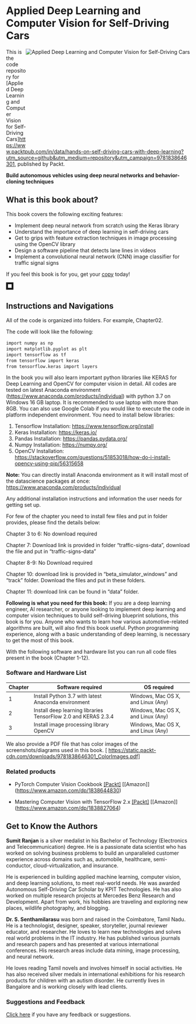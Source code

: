 # Applied Deep Learning and Computer Vision for Self-Driving Cars
<a href= "https://www.packtpub.com/in/data/hands-on-self-driving-cars-with-deep-learning?utm_source=github&utm_medium=repository&utm_campaign=9781838646301" /><img src="https://www.packtpub.com/media/catalog/product/cache/c2dd93b9130e9fabaf187d1326a880fc/9/7/9781838646301-original_42.jpeg" alt="Applied Deep Learning and Computer Vision for Self-Driving Cars" height="256px" align="right"></a>

This is the code repository for [Applied Deep Learning and Computer Vision for Self-Driving Cars]https://www.packtpub.com/in/data/hands-on-self-driving-cars-with-deep-learning?utm_source=github&utm_medium=repository&utm_campaign=9781838646301, published by Packt.

**Build autonomous vehicles using deep neural networks and behavior-cloning techniques** 

## What is this book about?

This book covers the following exciting features: 
* Implement deep neural network from scratch using the Keras library
* Understand the importance of deep learning in self-driving cars
* Get to grips with feature extraction techniques in image processing using the OpenCV library
* Design a software pipeline that detects lane lines in videos
* Implement a convolutional neural network (CNN) image classifier for traffic signal signs

If you feel this book is for you, get your [copy](https://www.amazon.com/dp/1838646302) today!

<a href="https://www.packtpub.com/?utm_source=github&utm_medium=banner&utm_campaign=GitHubBanner"><img src="https://raw.githubusercontent.com/PacktPublishing/GitHub/master/GitHub.png" 
alt="https://www.packtpub.com/" border="5" /></a>


## Instructions and Navigations
All of the code is organized into folders. For example, Chapter02.

The code will look like the following:
```
import numpy as np
import matplotlib.pyplot as plt
import tensorflow as tf
from tensorflow import keras
from tensorflow.keras import layers
```

In the book you will also learn important python libraries like KERAS for Deep Learning and OpenCV for computer vision in detail. All codes are tested on latest Anaconda environment (https://www.anaconda.com/products/individual) with python 3.7 on Windows 16 GB laptop. It is recommended to use laptop with more than 8GB. You can also use Google Colab if you would like to execute the code in platform independent environment. You need to install below libraries:

1. Tensorflow Installation:  https://www.tensorflow.org/install
2. Keras Installation:  https://keras.io/
3. Pandas Installation:  https://pandas.pydata.org/
4. Numpy Installation:  https://numpy.org/
5. OpenCV Installation:  https://stackoverflow.com/questions/51853018/how-do-i-install-opencv-using-pip/56315658

**Note:** You can directly install Anaconda environment as it will install most of the datascience packages at once: https://www.anaconda.com/products/individual

Any additional installation instructions and information the user needs for getting set up. 

For few of the chapter you need to install few files and put in folder provides, please find the details below:

Chapter 3 to 6: No download required

Chapter 7: Download link is provided in folder “traffic-signs-data”, download the file and put in “traffic-signs-data”

Chapter 8-9: No Download required

Chapter 10: download link is provided in “beta_simulator_windows” and “track” folder. Download the files and put in these folders.

Chapter 11: download link can be found in “data” folder.


**Following is what you need for this book:**
If you are a deep learning engineer, AI researcher, or anyone looking to implement deep learning and computer vision techniques to build self-driving blueprint solutions, this book is for you. Anyone who wants to learn how various automotive-related algorithms are built, will also find this book useful. Python programming experience, along with a basic understanding of deep learning, is necessary to get the most of this book.

With the following software and hardware list you can run all code files present in the book (Chapter 1-12).

### Software and Hardware List

| Chapter  | Software required                                             | OS required                        |
| -------- | ------------------------------------                          | -----------------------------------|
| 1        |Install Python 3.7 with latest Anaconda environment            | Windows, Mac OS X, and Linux (Any) |
| 2        |Install deep learning libraries TensorFlow 2.0 and KERAS 2.3.4 | Windows, Mac OS X, and Linux (Any) |
| 3        |Install image processing library OpenCV                        | Windows, Mac OS X, and Linux (Any) |



We also provide a PDF file that has color images of the screenshots/diagrams used in this book. [ https://static.packt-cdn.com/downloads/9781838646301_ColorImages.pdf] 

### Related products <Other books you may enjoy>
* PyTorch Computer Vision Cookbook [[Packt]](https://www.packtpub.com/in/data/pytorch-computer-vision-cookbook?utm_source=github&utm_medium=repository&utm_campaign=9781838644833) [[Amazon]] (https://www.amazon.com/dp/1838644830)

* Mastering Computer Vision with TensorFlow 2.x [[Packt]](https://www.packtpub.com/in/data/advanced-computer-vision-with-tensorflow-2-x?utm_source=github&utm_medium=repository&utm_campaign=9781838827069) [[Amazon]] (https://www.amazon.com/dp/1838827064)

## Get to Know the Authors
**Sumit Ranjan**
is a silver medalist in his Bachelor of Technology (Electronics and Telecommunication) degree. He is a passionate data scientist who has worked on solving business problems to build an unparalleled customer experience across domains such as, automobile, healthcare, semi-conductor, cloud-virtualization, and insurance.

He is experienced in building applied machine learning, computer vision, and deep learning solutions, to meet real-world needs. He was awarded Autonomous Self-Driving Car Scholar by KPIT Technologies. He has also worked on multiple research projects at Mercedes Benz Research and Development. Apart from work, his hobbies are traveling and exploring new places, wildlife photography, and blogging.

**Dr. S. Senthamilarasu**
was born and raised in the Coimbatore, Tamil Nadu. He is a technologist, designer, speaker, storyteller, journal reviewer educator, and researcher. He loves to learn new technologies and solves real world problems in the IT industry. He has published various journals and research papers and has presented at various international conferences. His research areas include data mining, image processing, and neural network.

He loves reading Tamil novels and involves himself in social activities. He has also received silver medals in international exhibitions for his research products for children with an autism disorder. He currently lives in Bangalore and is working closely with lead clients.

### Suggestions and Feedback
[Click here](https://docs.google.com/forms/d/e/1FAIpQLSdy7dATC6QmEL81FIUuymZ0Wy9vH1jHkvpY57OiMeKGqib_Ow/viewform) if you have any feedback or suggestions.






